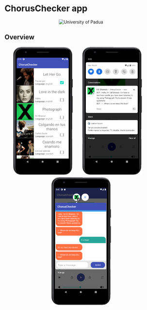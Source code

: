 # ChorusChecker app

<p align="center">
    <img src="https://www.unidformazione.com/wp-content/uploads/2018/04/unipd-universita-di-padova.png" width="250" alt="University of Padua"/>
</p>

## Overview

<p align="center">
    <a href="https://github.com/pietrovalente/ChorusChecker-app-programming-embedded-systems/blob/main/images/Home.png"><img src="https://github.com/pietrovalente/ChorusChecker-app-programming-embedded-systems/blob/main/images/Home.png" alt="" width="200px"></a>
    &nbsp;
    &nbsp;
    &nbsp;
        <a href="https://github.com/pietrovalente/ChorusChecker-app-programming-embedded-systems/blob/main/images/Notification.png"><img src="https://github.com/pietrovalente/ChorusChecker-app-programming-embedded-systems/blob/main/images/Notification.png" alt="" width="200px"></a>
    &nbsp;
    &nbsp;
    &nbsp;
        <a href="https://github.com/pietrovalente/ChorusChecker-app-programming-embedded-systems/blob/main/images/Bubble.png"><img src="https://github.com/pietrovalente/ChorusChecker-app-programming-embedded-systems/blob/main/images/Bubble.png" alt="" width="200px"></a>
</p>
